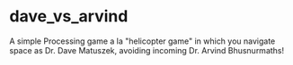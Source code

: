 # dave_vs_arvind
A simple Processing game a la "helicopter game" in which you navigate space as Dr. Dave Matuszek, avoiding incoming Dr. Arvind Bhusnurmaths!
